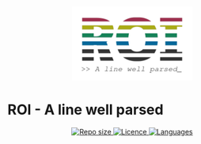 <p align="center">
  <img src="assets/roi-spectrum.png" height="150" alt="ROI">
</p>

# ROI - A line well parsed

<p align="center">
  <a href="#">
	<img src="https://img.shields.io/github/size/uni-lang/roi?style=for-the-badge" style="max-width:100%;" alt="Repo size">
  </a>
  <a href="/LICENCE">
    <img src="https://img.shields.io/github/license/uni-lang/roi?style=for-the-badge" style="max-width:100%;" alt="Licence">
  </a>
  <a href="#">
    <img src="https://img.shields.io/github/languages/top/uni-lang/roi?style=for-the-badge" style="max-width:100%;" alt="Languages">
  </a>
</p>

 
